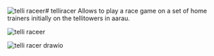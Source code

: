 ![telli raceer](https://github.com/user-attachments/assets/80337064-fa02-4e8c-a611-4af3976774c4)# telliracer
Allows to play a race game on a set of home trainers initially on the tellitowers in aarau.

![telli raceer](https://github.com/user-attachments/assets/cb14113e-45d7-4f5d-a53e-ed9c31c6189a)



![telli racer drawio](https://github.com/user-attachments/assets/ba74f221-df28-4278-8a12-5d36fd9a0b26)
